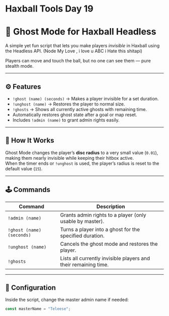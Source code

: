# Haxball Tools Day 19 

# 👻 Ghost Mode for Haxball Headless

A simple yet fun script that lets you make players *invisible* in Haxball using the Headless API. (Node My Love , i love u ABC i Hate this shitapi)

Players can move and touch the ball, but no one can see them  — pure stealth mode.

---

## ⚙️ Features
- `!ghost (name) (seconds)` → Makes a player invisible for a set duration.  
- `!unghost (name)` → Restores the player to normal size.  
- `!ghosts` → Shows all currently active ghosts with remaining time.  
- Automatically restores ghost state after a goal or map reset.  
- Includes `!admin (name)` to grant admin rights easily.  

---

## 🧠 How It Works
Ghost Mode changes the player’s **disc radius** to a very small value (`0.01`), making them nearly invisible while keeping their hitbox active.  
When the timer ends or `!unghost` is used, the player’s radius is reset to the default value (`15`).

---

## 🕹️ Commands
| Command | Description |
|----------|--------------|
| `!admin (name)` | Grants admin rights to a player (only usable by master). |
| `!ghost (name) (seconds)` | Turns a player into a ghost for the specified duration. |
| `!unghost (name)` | Cancels the ghost mode and restores the player. |
| `!ghosts` | Lists all currently invisible players and their remaining time. |

---

## 👤 Configuration
Inside the script, change the master admin name if needed:
```js
const masterName = "Teleese";
